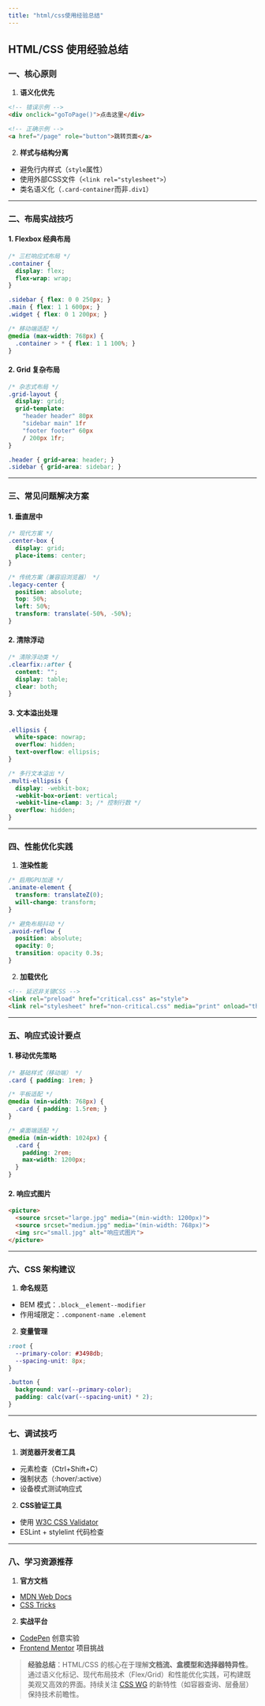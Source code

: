 ```yaml
---
title: "html/css使用经验总结"
---
```


## HTML/CSS 使用经验总结

### 一、核心原则
1. **语义化优先**
```html
<!-- 错误示例 -->
<div onclick="goToPage()">点击这里</div>

<!-- 正确示例 -->
<a href="/page" role="button">跳转页面</a>
```

2. **样式与结构分离**
- 避免行内样式（`style`属性）
- 使用外部CSS文件（`<link rel="stylesheet">`）
- 类名语义化（`.card-container`而非`.div1`）

---

### 二、布局实战技巧
#### 1. Flexbox 经典布局
```css
/* 三栏响应式布局 */
.container {
  display: flex;
  flex-wrap: wrap;
}

.sidebar { flex: 0 0 250px; }
.main { flex: 1 1 600px; }
.widget { flex: 0 1 200px; }

/* 移动端适配 */
@media (max-width: 768px) {
  .container > * { flex: 1 1 100%; }
}
```

#### 2. Grid 复杂布局
```css
/* 杂志式布局 */
.grid-layout {
  display: grid;
  grid-template:
    "header header" 80px
    "sidebar main" 1fr
    "footer footer" 60px
    / 200px 1fr;
}

.header { grid-area: header; }
.sidebar { grid-area: sidebar; }
```

---

### 三、常见问题解决方案
#### 1. 垂直居中
```css
/* 现代方案 */
.center-box {
  display: grid;
  place-items: center;
}

/* 传统方案（兼容旧浏览器） */
.legacy-center {
  position: absolute;
  top: 50%;
  left: 50%;
  transform: translate(-50%, -50%);
}
```

#### 2. 清除浮动
```css
/* 清除浮动类 */
.clearfix::after {
  content: "";
  display: table;
  clear: both;
}
```

#### 3. 文本溢出处理
```css
.ellipsis {
  white-space: nowrap;
  overflow: hidden;
  text-overflow: ellipsis;
}

/* 多行文本溢出 */
.multi-ellipsis {
  display: -webkit-box;
  -webkit-box-orient: vertical;
  -webkit-line-clamp: 3; /* 控制行数 */
  overflow: hidden;
}
```

---

### 四、性能优化实践
1. **渲染性能**
```css
/* 启用GPU加速 */
.animate-element {
  transform: translateZ(0);
  will-change: transform;
}

/* 避免布局抖动 */
.avoid-reflow {
  position: absolute;
  opacity: 0;
  transition: opacity 0.3s;
}
```

2. **加载优化**
```html
<!-- 延迟非关键CSS -->
<link rel="preload" href="critical.css" as="style">
<link rel="stylesheet" href="non-critical.css" media="print" onload="this.media='all'">
```

---

### 五、响应式设计要点
#### 1. 移动优先策略
```css
/* 基础样式（移动端） */
.card { padding: 1rem; }

/* 平板适配 */
@media (min-width: 768px) {
  .card { padding: 1.5rem; }
}

/* 桌面端适配 */
@media (min-width: 1024px) {
  .card { 
    padding: 2rem;
    max-width: 1200px;
  }
}
```

#### 2. 响应式图片
```html
<picture>
  <source srcset="large.jpg" media="(min-width: 1200px)">
  <source srcset="medium.jpg" media="(min-width: 768px)">
  <img src="small.jpg" alt="响应式图片">
</picture>
```

---

### 六、CSS 架构建议
1. **命名规范**
- BEM 模式：`.block__element--modifier`
- 作用域限定：`.component-name .element`

2. **变量管理**
```css
:root {
  --primary-color: #3498db;
  --spacing-unit: 8px;
}

.button {
  background: var(--primary-color);
  padding: calc(var(--spacing-unit) * 2);
}
```

---

### 七、调试技巧
1. **浏览器开发者工具**
- 元素检查（Ctrl+Shift+C）
- 强制状态（:hover/:active）
- 设备模式测试响应式

2. **CSS验证工具**
- 使用 [W3C CSS Validator](https://jigsaw.w3.org/css-validator/)
- ESLint + stylelint 代码检查

---

### 八、学习资源推荐
1. **官方文档**
- [MDN Web Docs](https://developer.mozilla.org/)
- [CSS Tricks](https://css-tricks.com/)

2. **实战平台**
- [CodePen](https://codepen.io/) 创意实验
- [Frontend Mentor](https://www.frontendmentor.io/) 项目挑战

> **经验总结**：HTML/CSS 的核心在于理解**文档流、盒模型和选择器特异性**。通过语义化标记、现代布局技术（Flex/Grid）和性能优化实践，可构建既美观又高效的界面。持续关注 [CSS WG](https://www.w3.org/Style/CSS/) 的新特性（如容器查询、层叠层）保持技术前瞻性。
